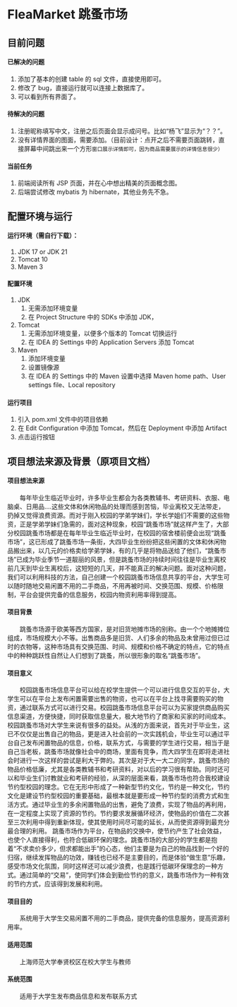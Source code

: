 # FleaMarket 跳蚤市场

## 目前问题

#### 已解决的问题
1. 添加了基本的创建 table 的 sql 文件，直接使用即可。 
2. 修改了 bug，直接运行就可以连接上数据库了。
3. 可以看到所有界面了。

#### 待解决的问题
1. 注册昵称填写中文，注册之后页面会显示成问号。比如“杨飞”显示为“？？”。
2. 没有详情界面的图面，需要添加。（目前设计：点开之后不需要页面跳转，直接屏幕中间跳出来一个方形`窗口展示详情即可，因为商品需要展示的详情信息很少）
`
#### 当前任务
1. 前端阅读所有 JSP 页面，并在心中想出精美的页面概念图。
2. 后端尝试修改 mybatis 为 hibernate，其他业务先不急。

## 配置环境与运行

#### 运行环境（需自行下载）：
1. JDK 17 or JDK 21 
2. Tomcat 10
3. Maven 3

#### 配置环境
1. JDK
    1. 无需添加环境变量
    2. 在 Project Structure 中的 SDKs 中添加 JDK，
2. Tomcat
    1. 无需添加环境变量，以便多个版本的 Tomcat 切换运行
    2. 在 IDEA 的 Settings 中的 Application Servers 添加 Tomcat
3. Maven
    1. 添加环境变量
    2. 设置镜像源
    3. 在 IDEA 的 Settings 中的 Maven 设置中选择 Maven home path、User settings file、Local repository

#### 运行项目
1. 引入 pom.xml 文件中的项目依赖
2. 在 Edit Configuration 中添加 Tomcat，然后在 Deployment 中添加 Artifact
3. 点击运行按钮

## 项目想法来源及背景（原项目文档）
#### 项目想法来源
　　每年毕业生临近毕业时，许多毕业生都会为各类教辅书、考研资料、衣服、电脑桌、日用品....这些文体和休闲物品的处理而感到苦恼，毕业离校又无法带走，扔掉又觉得浪费资源。而对于刚入校园的学弟学妹们，学长学姐们不需要的这些物资，正是学弟学妹们急需的，面对这种现象，校园“跳蚤市场”就这样产生了，大部分校园跳蚤市场都是在每年毕业生临近毕业时，在校园的宿舍楼前便会出现“跳蚤市场”，这已形成了跳蚤市场一条街，大四毕业生纷纷把这些闲置的文体和休闲物品搬出来，以几元的价格卖给学弟学妹，有的几乎是将物品送给了他们，“跳蚤市场”已成为毕业季节一道靓丽的风景，但是跳蚤市场的持续时间往往是毕业生离校前几天到毕业生离校后，这短短的几天，并不能真正的解决问题。面对这种问题，我们可以利用科技的方法，自己创建一个校园跳蚤市场信息共享的平台，大学生可以随时随地交易闲置不用的二手商品，不用再被时间、交换范围、规模、价格限制，平台会提供完备的信息服务，校园内物资利用率得到提高。

#### 项目背景
　　跳蚤市场源于欧美等西方国家，是对旧货地摊市场的别称。由一个个地摊摊位组成，市场规模大小不等。出售商品多是旧货、人们多余的物品及未曾用过但已过时的衣物等，这种市场具有交换范围、时间、规模和价格不确定的特点，它的特点中的种种跳跃性自然让人们想到了跳蚤，所以很形象的取名“跳蚤市场”。
#### 项目意义
　　校园跳蚤市场信息平台可以给在校学生提供一个可以进行信息交互的平台，大学生可以在平台上发布闲置需要出售的物资，也可以在平台上找寻需要购买的物资，通过联系方式可以进行交易。校园跳蚤市场信息平台可以为买家提供商品购买信息渠道，方便快捷，同时获取信息量大，极大地节约了商家和买家的时间成本。
校园跳蚤市场对大学生来说有很多的益处。从浅的方面来说，首先对于毕业生，这已不仅仅是出售自己的物品，更是进入社会前的一次实践机会，毕业生可以通过平台自己发布闲置物品的信息，价格，联系方式，与需要的学生进行交易，相当于是自己当老板，跳蚤市场就像社会中的商场，里面有竞争，而大四学生在即将走进社会时进行一次这样的尝试是利大于弊的。其次是对于大一大二的同学，跳蚤市场的物品价格低廉，尤其是各类教辅书和考研资料，对以后的学习很有帮助。同时还可以和毕业生们讨教就业和考研的经验，从深的层面来看，跳蚤市场也符合我校建设节约型校园的理念。它在无形中形成了一种新型节约文化，节约是一种文化，节约文化是建设节约型校园的重要基础，最根本就是要形成一种节约型的消费方式和生活方式。通过毕业生的多余闲置物品的出售，避免了浪费，实现了物品的再利用，在一定程度上实现了资源的节约。节约要求发展循环经济，使物品的价值在二次甚至三次利用中得到重新体现，使其使用时间尽可能的延长，从而使资源得到最充分最合理的利用。
跳蚤市场作为平台，在物品的交换中，使节约产生了社会效益，也使个人直接得利，也符合低碳环保的理念。跳蚤市场的大部分的学生都是抱着“不求卖价多少，但求都能出手”的心态，他们主要是为自己的物品找到一个好的归宿，继续发挥物品的功效，赚钱也已经不是主要目的，而是体验“做生意”乐趣，感受市场文化氛围，同时这样还可以减少浪费，也是践行低碳环保理念的一种方式。通过简单的“交易”，使同学们体会到勤俭节约的意义，跳蚤市场作为一种有效的节约方式，应该得到发展和利用。

#### 项目目的
　　系统用于大学生交易闲置不用的二手商品，提供完备的信息服务，提高资源利用率。

#### 适用范围
　　上海师范大学奉贤校区在校大学生与教师

#### 系统范围
　　适用于大学生发布商品信息和发布联系方式
